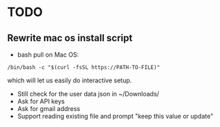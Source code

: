 # TODO


## Rewrite mac os install script 

* bash pull on Mac OS:

```
/bin/bash -c "$(curl -fsSL https://PATH-TO-FILE)"
```

which will let us easily do interactive setup.

* Still check for the user data json in ~/Downloads/
* Ask for API keys 
* Ask for gmail address
* Support reading existing file and prompt "keep this value or update"


 
